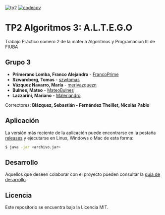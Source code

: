 ![tp2](https://github.com/szwtomas/algo3_tp2_TEG/actions/workflows/build.yml/badge.svg) [![codecov](https://codecov.io/gh/szwtomas/algo3_tp2_TEG/branch/master/graph/badge.svg)](https://codecov.io/gh/szwtomas/algo3_tp2_TEG)

# TP2 Algoritmos 3: A.L.T.E.G.O

Trabajo Práctico número 2 de la materia Algoritmos y Programación III de FIUBA

## Grupo 3

* **Primerano Lomba, Franco Alejandro** - [FrancoPrime](https://github.com/FrancoPrime)
* **Szwarcberg, Tomas** - [szwtomas](https://github.com/szwtomas)
* **Vázquez Navarro, María** - [merivazquezn](https://github.com/merivazquezn)
* **Bulnes, Mateo** - [MateoBulnes](https://github.com/MateoBulnes)
* **Lazzarini, Mariano** - [Maleriandro](https://github.com/Maleriandro)

Correctores: **Blázquez, Sebastián - Fernández Theillet, Nicolás Pablo**

## Aplicación

La versión más reciente de la aplicación puede encontrarse en la pestaña [releases](https://github.com/szwtomas/algo3_tp2_TEG/releases/latest) y ejecutarse en Linux, Windows o Mac de esta forma:

```bash
$ java -jar <archivo.jar>
```

## Desarrollo

Aquellos que deseen colaborar con el proyecto pueden consultar la [guía de desarrollo](./docs/Desarrollo.md).

## Licencia

Este repositorio se encuentra bajo la Licencia MIT.



